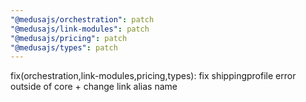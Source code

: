 ```yaml
---
"@medusajs/orchestration": patch
"@medusajs/link-modules": patch
"@medusajs/pricing": patch
"@medusajs/types": patch
---
```


fix(orchestration,link-modules,pricing,types): fix shippingprofile error outside of core + change link alias name

